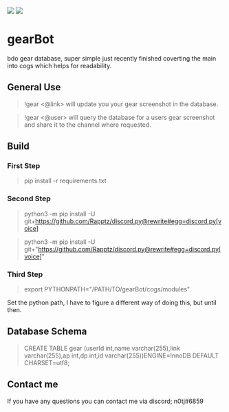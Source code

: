 <p>
<a href="https://github.com/n0tj/gearBot/pulse" alt="Activity">
        <img src="https://img.shields.io/github/commit-activity/w/n0tj/gearBot.svg" /></a>

<img src= https://img.shields.io/github/last-commit/n0tj/gearBot.svg />
</p>

# gearBot
bdo gear database, super simple just recently finished coverting the main into cogs which helps for readability.


## General Use
>!gear <@link> will update you your gear screenshot in the database.
 

>!gear <@user> will query the database for a users gear screenshot and share it to the channel where requested.

## Build
### First Step
> pip install -r requirements.txt

### Second Step
> python3 -m pip install -U git+https://github.com/Rapptz/discord.py@rewrite#egg=discord.py[voice]


> python3 -m pip install -U git+"https://github.com/Rapptz/discord.py@rewrite#egg=discord.py[voice]"

### Third Step
> export PYTHONPATH="/PATH/TO/gearBot/cogs/modules"

Set the python path, I have to figure a different way of doing this, but until then.



## Database Schema
> CREATE TABLE gear (userId int,name varchar(255),link varchar(255),ap int,dp int,id varchar(255))ENGINE=InnoDB DEFAULT CHARSET=utf8;


## Contact me
If you have any questions you can contact me via discord; n0tj#6859 

